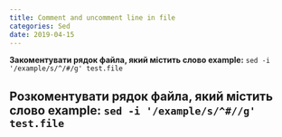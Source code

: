 ```yaml
---
title: Comment and uncomment line in file
categories: Sed
date: 2019-04-15
---
```


**Закоментувати рядок файла, який містить слово example:**
`sed -i '/example/s/^/#/g' test.file`

**Розкоментувати рядок файла, який містить слово example:**
`sed -i '/example/s/^#//g' test.file`
-----